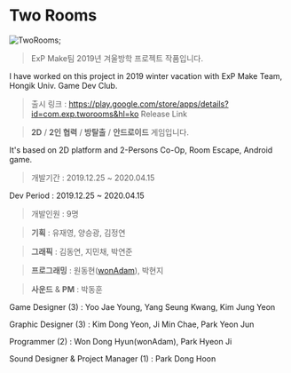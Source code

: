 # Two Rooms

![TwoRooms](https://play-lh.googleusercontent.com/WDEwueP_9HXQyYUxvF_BbFNNerMqgPqqhfuLPuhWIgvMmVf4dt8uNzE6t2aDIHQXsA=w720-h310-rw);

> ExP Make팀 2019년 겨울방학 프로젝트 작품입니다.

I have worked on this project in 2019 winter vacation with ExP Make Team, Hongik Univ. Game Dev Club.

> 출시 링크 : https://play.google.com/store/apps/details?id=com.exp.tworooms&hl=ko
Release Link


> **2D** / **2인 협력** / **방탈출** / **안드로이드** 게임입니다.

It's based on 2D platform and 2-Persons Co-Op, Room Escape, Android game. 




> 개발기간 : 2019.12.25 ~ 2020.04.15

Dev Period : 2019.12.25 ~ 2020.04.15




> 개발인원 : 9명

> **기획** : 유재영, 양승광, 김정연

> **그래픽** : 김동연, 지민채, 박연준

> **프로그래밍** : 원동현([wonAdam](https://github.com/wonAdam)), 박현지

> **사운드** & **PM** : 박동훈




Game Designer (3) : Yoo Jae Young, Yang Seung Kwang, Kim Jung Yeon

Graphic Designer (3) : Kim Dong Yeon, Ji Min Chae, Park Yeon Jun

Programmer (2) : Won Dong Hyun(wonAdam), Park Hyeon Ji

Sound Designer & Project Manager (1) : Park Dong Hoon
